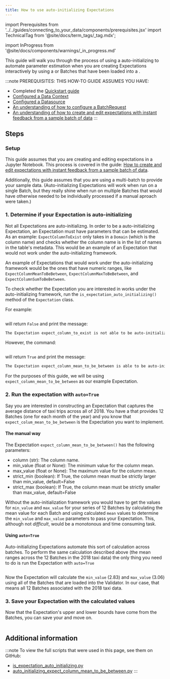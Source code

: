 ```yaml
---
title: How to use auto-initializing Expectations
---
```


import Prerequisites from '../../guides/connecting_to_your_data/components/prerequisites.jsx'
import TechnicalTag from '@site/docs/term_tags/_tag.mdx';

import InProgress from '@site/docs/components/warnings/_in_progress.md'

<InProgress />

This guide will walk you through the process of using a auto-initializing <TechnicalTag tag="expectation" text="Expectations" /> to automate parameter estimation when you are creating Expectations interactively by using a <TechnicalTag tag="batch" text="Batch" /> or Batches that have been loaded into a <TechnicalTag tag="validator" text="Validator" />.

:::note PREREQUISITES: THIS HOW-TO GUIDE ASSUMES YOU HAVE:
- Completed the [Quickstart guide](tutorials/quickstart/quickstart.md)
- [Configured a Data Context](/docs/guides/setup/configuring_data_contexts/instantiating_data_contexts/how_to_quickly_instantiate_a_data_context)
- [Configured a Datasource](/docs/guides/connecting_to_your_data/connect_to_data_overview)
- [An understanding of how to configure a BatchRequest](../../guides/connecting_to_your_data/how_to_get_one_or_more_batches_of_data_from_a_configured_datasource.md)
- [An understanding of how to create and edit expectations with instant feedback from a sample batch of data](./how_to_create_and_edit_expectations_with_instant_feedback_from_a_sample_batch_of_data.md)
:::

## Steps

### Setup

This guide assumes that you are creating and editing expectations in a Jupyter Notebook.  This process is covered in the guide: [How to create and edit expectations with instant feedback from a sample batch of data](./how_to_create_and_edit_expectations_with_instant_feedback_from_a_sample_batch_of_data.md).  

Additionally, this guide assumes that you are using a multi-batch <TechnicalTag tag="batch_request" text="Batch Request" /> to provide your sample data.  (Auto-initializing Expectations will work when run on a single Batch, but they really shine when run on multiple Batches that would have otherwise needed to be individually processed if a manual aproach were taken.)

### 1. Determine if your Expectation is auto-initializing

Not all Expectations are auto-initializng.  In order to be a auto-initializing Expectation, an Expectation must have parameters that can be estimated.  As an example: `ExpectColumnToExist` only takes in a `Domain` (which is the column name) and checks whether the column name is in the list of names in the table's metadata.  This would be an example of an Expectation that would not work under the auto-initializing framework.

An example of Expectations that would work under the auto-initializing framework would be the ones that have numeric ranges, like `ExpectColumnMeanToBeBetween`, `ExpectColumnMaxToBeBetween`, and `ExpectColumnSumToBeBetween`.

To check whether the Expectation you are interested in works under the auto-initializing framework, run the `is_expectation_auto_initializing()` method of the `Expectation` class.

For example:

```python name="tests/integration/docusaurus/expectations/auto_initializing_expectations/is_expectation_auto_initializing.py is_expectation_self_initializing False"
```

will return `False` and print the message:

```markdown title="Console output"
The Expectation expect_column_to_exist is not able to be auto-initialized.
```

However, the command:

```python name="tests/integration/docusaurus/expectations/auto_initializing_expectations/is_expectation_auto_initializing.py is_expectation_self_initializing True"
```

will return `True` and print the message:

```markdown title="Console output"
The Expectation expect_column_mean_to_be_between is able to be auto-initialized. Please run by using the auto=True parameter.
```

For the purposes of this guide, we will be using `expect_column_mean_to_be_between` as our example Expectation.

### 2. Run the expectation with `auto=True`

Say you are interested in constructing an Expectation that captures the average distance of taxi trips across all of 2018.  You have a <TechnicalTag tag="datasource" text="Datasource" /> that provides 12 Batches (one for each month of the year) and you know that `expect_colum_mean_to_be_between` is the Expectation you want to implement.

#### The manual way

The Expectation `expect_column_mean_to_be_between()` has the following parameters:

- column (str): The column name.
- min_value (float or None): The minimum value for the column mean.
- max_value (float or None): The maximum value for the column mean.
- strict_min (boolean): If True, the column mean must be strictly larger than min_value, default=False
- strict_max (boolean): If True, the column mean must be strictly smaller than max_value, default=False

Without the auto-initialization framework you would have to get the values for `min_value` and `max_value` for your series of 12 Batches by calculating the mean value for each Batch and using calculated `mean` values to determine the `min_value` and `max_value` parameters to pass your Expectation.  This, although not _difficult_, would be a monotonous and time consuming task.

#### Using `auto=True`

Auto-initializing Expectations automate this sort of calculation across batches.  To perform the same calculation described above (the mean ranges across the 12 Batches in the 2018 taxi data) the only thing you need to do is run the Expectation with `auto=True`

```python name="tests/integration/docusaurus/expectations/auto_initializing_expectations/auto_initializing_expect_column_mean_to_be_between.py run expectation"
```

Now the Expectation will calculate the `min_value` (2.83) and `max_value` (3.06) using all of the Batches that are loaded into the Validator.  In our case, that means all 12 Batches associated with the 2018 taxi data.

### 3. Save your Expectation with the calculated values

Now that the Expectation's upper and lower bounds have come from the Batches, you can save your <TechnicalTag tag="expectation_suite" text="Expectation Suite" /> and move on.

```python name="tests/integration/docusaurus/expectations/auto_initializing_expectations/auto_initializing_expect_column_mean_to_be_between.py save suite"
```


## Additional information

:::note
To view the full scripts that were used in this page, see them on GitHub:
- [is_expectation_auto_initializing.py](https://github.com/great-expectations/tests/integration/docusaurus/expectations/auto_initializing_expectations/is_expectation_auto_initializing.py)
- [auto_initializing_expect_column_mean_to_be_between.py](https://github.com/great-expectations/tests/integration/docusaurus/expectations/auto_initializing_expectations/auto_initializing_expect_column_mean_to_be_between.py)
:::